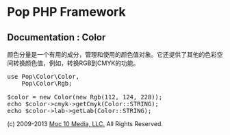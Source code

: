 Pop PHP Framework
=================

Documentation : Color
---------------------

颜色分量是一个有用的成分，管理和使用的颜色值对象。它还提供了其他的色彩空间转换颜色值，例如，转换RGB到CMYK的功能。

<pre>
use Pop\Color\Color,
    Pop\Color\Rgb;

$color = new Color(new Rgb(112, 124, 228));
echo $color->cmyk->getCmyk(Color::STRING);
echo $color->lab->getLab(Color::STRING);
</pre>

(c) 2009-2013 [Moc 10 Media, LLC.](http://www.moc10media.com) All Rights Reserved.
